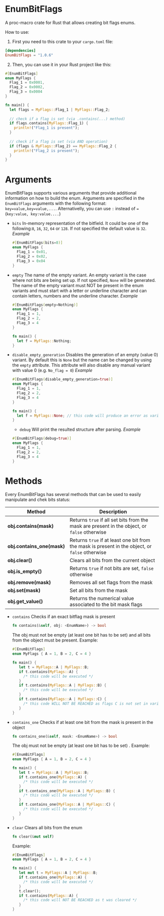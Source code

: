 # EnumBitFlags
A proc-macro crate for Rust that allows creating bit flags enums.


How to use:
1. First you need to this crate to your `cargo.toml` file:
```toml
[dependencies]
EnumBitFlags = "1.0.6"
```

2. Then, you can use it in your Rust project like this:
```rs
#[EnumBitFlags]
enum MyFlags {
  Flag_1 = 0x0001,
  Flag_2 = 0x0002,
  Flag_3 = 0x0004
}

fn main() {
  let flags = MyFlags::Flag_1 | MyFlags::Flag_2;
  
  // check if a flag is set (via .contains(...) method)
  if flags.contains(MyFlags::Flag_1) {
    println!("Flag_1 is present");
  }
  
  // check if a flag is set (via AND operation)
  if (flags & MyFlags::Flag_2) == MyFlags::Flag_2 {
    println!("Flag_2 is present");
  }
}
```

# Arguments
EnumBitFlags supports various arguments that provide additional information on how to build the enum. Arguments are specified in the `EnumBitFlags` arguments with the following format: `key=value,key=value,...`. Alternativelly, you can use `:` instead of `=` (`key:value, key:value....`)

* `bits`  In-memory representation of the bitfield. It could be one of the following:`8`, `16`, `32`, `64` or `128`. If not specified the default value is `32`.
  _Example_
  ```rs
  #[EnumBitFlags(bits=8)]
  enum MyFlags {
    Flag_1 = 0x01,
    Flag_2 = 0x02,
    Flag_3 = 0x04
  }
  ```
* `empty` The name of the empty variant. An empty variant is the case where not bits are being set up. If not specified, `None` will be generated. The name of the empty variant must NOT be present in the enum variants and must start with a letter or underline character and can contain letters, numbers and the underline character. _Example_
  ```rs
  #[EnumBitFlags(empty=Nothing)]
  enum MyFlags {
    Flag_1 = 1,
    Flag_2 = 2,
    Flag_3 = 4
  }
  
  fn main() {
    let f = MyFlags::Nothing;
  }
  ```
  
* `disable_empty_generation` Disables the generation of an empty (value 0) variant. By default this is `None` but the name can be changed by using the `empty` attribute. This attribute will also disable any manual variant with value 0 (e.g. ```No_flag = 0```) _Example_
  ```rs
  #[EnumBitFlags(disable_empty_generation=true)]
  enum MyFlags {
    Flag_1 = 1,
    Flag_2 = 2,
    Flag_3 = 4
  }
  
  fn main() {
    let f = MyFlags::None; // this code will produce an error as variant None will not be generated
  }
  ```

  * `debug` Will print the resulted structure after parsing.  _Example_
  ```rs
  #[EnumBitFlags(debug=true)]
  enum MyFlags {
    Flag_1 = 1,
    Flag_2 = 2,
    Flag_3 = 4
  }
  ```

# Methods
Every EnumBitFlags has several methods that can be used to easily manipulate and chek bits status:

|Method                    |Description|
|--------------------------|-----------|
|**obj.contains(mask)**    |Returns `true` if all set bits from the mask are present in the object, or `false` otherwise|
|**obj.contains_one(mask)**|Returns `true` if at least one bit from the mask is present in the object, or `false` otherwise|
|**obj.clear()**           |Clears all bits from the current object|
|**obj.is_empty()**        |Returns `true` if not bits are set, `false` otherwise|
|**obj.remove(mask)**      |Removes all set flags from the mask|
|**obj.set(mask)**         |Set all bits from the mask|
|**obj.get_value()**       |Returns the numerical value associated to the bit mask flags|


* `contains` Checks if an exact bitflag mask is present
   ```rs
   fn contains(&self, obj: <EnumName>) -> bool
   ```
   The obj must not be empty (at least one bit has to be set) and all bits from the object must be present.
   Example:
   ```rs
   #[EnumBitFlags]
   enum MyFlags { A = 1, B = 2, C = 4 }
  
   fn main() {
      let t = MyFlags::A | MyFlags::B;
      if t.contains(MyFlags::A) { 
        /* this code will be executed */ 
      }
      if t.contains(MyFlags::A | MyFlags::B) {
        /* this code will be executed */ 
      }
      if t.contains(MyFlags::A | MyFlags::C) {
        /* this code WILL NOT BE REACHED as flags C is not set in variable t */
      }
   }
  ```

* `contains_one` Checks if at least one bit from the mask is present in the object
   ```rs
   fn contains_one(&self, mask: <EnumName>) -> bool
   ```
   The obj must not be empty (at least one bit has to be set) .
   Example:
   ```rs
   #[EnumBitFlags]
   enum MyFlags { A = 1, B = 2, C = 4 }
  
   fn main() {
      let t = MyFlags::A | MyFlags::B;
      if t.contains_one(MyFlags::A) { 
        /* this code will be executed */ 
      }
      if t.contains_one(MyFlags::A | MyFlags::B) {
        /* this code will be executed */ 
      }
      if t.contains_one(MyFlags::A | MyFlags::C) {
        /* this code will be executed */
      }
   }
  ```
* `clear` Clears all bits from the enum
   ```rs
   fn clear(&mut self) 
   ```
   Example:
   ```rs
   #[EnumBitFlags]
   enum MyFlags { A = 1, B = 2, C = 4 }
  
   fn main() {
      let mut t = MyFlags::A | MyFlags::B;
      if t.contains_one(MyFlags::A) { 
        /* this code will be executed */ 
      }
      t.clear();
      if t.contains(MyFlags::A) {
        /* this code will NOT BE REACHED as t was cleared */ 
      }
   }
  ```
